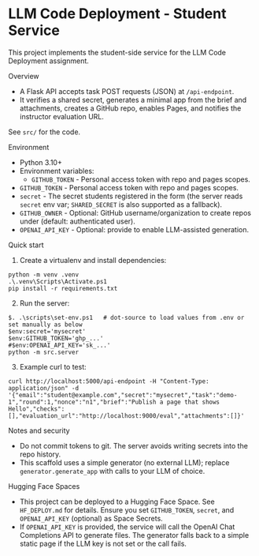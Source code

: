 # LLM Code Deployment - Student Service

This project implements the student-side service for the LLM Code Deployment assignment.

Overview
- A Flask API accepts task POST requests (JSON) at `/api-endpoint`.
- It verifies a shared secret, generates a minimal app from the brief and attachments, creates a GitHub repo, enables Pages, and notifies the instructor evaluation URL.

See `src/` for the code.

Environment
- Python 3.10+
- Environment variables:
  - `GITHUB_TOKEN` - Personal access token with repo and pages scopes.
- `GITHUB_TOKEN` - Personal access token with repo and pages scopes.
- `secret` - The secret students registered in the form (the server reads `secret` env var; `SHARED_SECRET` is also supported as a fallback).
- `GITHUB_OWNER` - Optional: GitHub username/organization to create repos under (default: authenticated user).
- `OPENAI_API_KEY` - Optional: provide to enable LLM-assisted generation.

Quick start

1. Create a virtualenv and install dependencies:

```pwsh
python -m venv .venv
.\.venv\Scripts\Activate.ps1
pip install -r requirements.txt
```

2. Run the server:

```pwsh
$. .\scripts\set-env.ps1   # dot-source to load values from .env or set manually as below
$env:secret='mysecret'
$env:GITHUB_TOKEN='ghp_...'
#$env:OPENAI_API_KEY='sk_...'
python -m src.server
```

3. Example curl to test:

```pwsh
curl http://localhost:5000/api-endpoint -H "Content-Type: application/json" -d '{"email":"student@example.com","secret":"mysecret","task":"demo-1","round":1,"nonce":"n1","brief":"Publish a page that shows Hello","checks":[],"evaluation_url":"http://localhost:9000/eval","attachments":[]}'
```

Notes and security
- Do not commit tokens to git. The server avoids writing secrets into the repo history.
- This scaffold uses a simple generator (no external LLM); replace `generator.generate_app` with calls to your LLM of choice.

Hugging Face Spaces
- This project can be deployed to a Hugging Face Space. See `HF_DEPLOY.md` for details. Ensure you set `GITHUB_TOKEN`, `secret`, and `OPENAI_API_KEY` (optional) as Space Secrets.
- If `OPENAI_API_KEY` is provided, the service will call the OpenAI Chat Completions API to generate files. The generator falls back to a simple static page if the LLM key is not set or the call fails.
